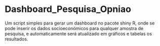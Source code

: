 # Dashboard_Pesquisa_Opniao
Um script simples para gerar um dashboard no pacote shiny R, onde se pode inserir os dados socioeconómicos para qualquer amostra de pesquisa, e automaticamente será atualizado em gráficos e tabelas os resultados.
